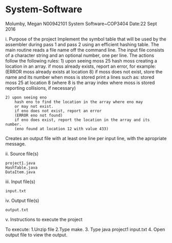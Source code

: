 # System-Software
Molumby, Megan N00942101
System Software~COP3404
Date:22 Sept 2016

i. Purpose of the project
	Implement the symbol table that will be used by the assembler during pass 1 and pass 2 
using an efficient hashing table. The main routine reads a file name off the command line. The input
file consists of a character string and an optional number, one per line. The actions follow the following
rules: 
	1) upon seeing moss 25
 		hash moss creating a location in an array.
 		if moss already exists, report an error, for example:
 		(ERROR moss already exists at location 8)
 		if moss does not exist, store the name and its number
 		when moss is stored print a lines such as:
		stored moss 25 at location 8 (where 8 is the array index where moss is stored
		reporting collisions, if necessary)

	2) upon seeing eno
 		hash eno to find the location in the array where eno may
 		or may not exist.
 		if eno does not exist, report an error
 		(ERROR eno not found)
 		if eno does exist, report the location in the array and its number.
 		(eno found at location 12 with value 433)
Creates an output file with at least one line per input line, with the apropriate message.

ii. Source file(s)

	project1.java
	HashTable.java
	DataItem.java

iii. Input file(s)
	
	input.txt

iv. Output file(s)

	output.txt
	
v. Instructions to execute the project


To execute:
	1.Unzip file
	2.Type make.
	3. Type java project1 input.txt
	4. Open output file to view the output. 
